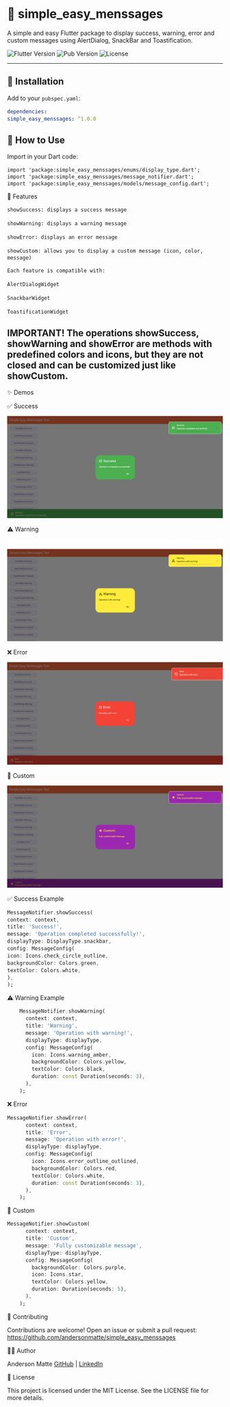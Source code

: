# 💬 simple_easy_menssages

A simple and easy Flutter package to display success, warning, error and custom messages using AlertDialog, SnackBar and Toastification.

![Flutter Version](https://img.shields.io/badge/flutter-%E2%89%A53.0.0-blue)
![Pub Version](https://img.shields.io/pub/v/simple_easy_menssages.svg)
![License](https://img.shields.io/badge/license-MIT-green)

---

## 🚀 Installation

Add to your `pubspec.yaml`:

```yaml
dependencies:
simple_easy_menssages: ^1.0.0

```

## 🚀 How to Use

Import in your Dart code:

```
import 'package:simple_easy_menssages/enums/display_type.dart';
import 'package:simple_easy_menssages/message_notifier.dart';
import 'package:simple_easy_menssages/models/message_config.dart';
```

🎯 Features

```
showSuccess: displays a success message

showWarning: displays a warning message

showError: displays an error message

showCustom: allows you to display a custom message (icon, color, message)
```

```
Each feature is compatible with:

AlertDialogWidget

SnackbarWidget

ToastificationWidget
```

## IMPORTANT! The operations showSuccess, showWarning and showError are methods with predefined colors and icons, but they are not closed and can be customized just like showCustom.

✨ Demos

✅ Success

![Success](https://raw.githubusercontent.com/andersonmatte/simple_easy_menssages/refs/heads/master/assets/Success.png)

⚠️ Warning

![Warning](https://raw.githubusercontent.com/andersonmatte/simple_easy_menssages/refs/heads/master/assets/Warning.png)

❌ Error

![Error](https://raw.githubusercontent.com/andersonmatte/simple_easy_menssages/refs/heads/master/assets/Error.png)

🔷 Custom

![Custom](https://raw.githubusercontent.com/andersonmatte/simple_easy_menssages/refs/heads/master/assets/Custom.png)

✅ Success Example

```dart
MessageNotifier.showSuccess(
context: context,
title: 'Success!',
message: 'Operation completed successfully!',
displayType: DisplayType.snackbar,
config: MessageConfig(
icon: Icons.check_circle_outline,
backgroundColor: Colors.green,
textColor: Colors.white,
),
);
```
⚠️ Warning Example

```dart
    MessageNotifier.showWarning(
      context: context,
      title: 'Warning',
      message: 'Operation with warning!',
      displayType: displayType,
      config: MessageConfig(
        icon: Icons.warning_amber,
        backgroundColor: Colors.yellow,
        textColor: Colors.black,
        duration: const Duration(seconds: 3),
      ),
    );
```
❌ Error

```dart
MessageNotifier.showError(
      context: context,
      title: 'Error',
      message: 'Operation with error!',
      displayType: displayType,
      config: MessageConfig(
        icon: Icons.error_outline_outlined,
        backgroundColor: Colors.red,
        textColor: Colors.white,
        duration: const Duration(seconds: 3),
      ),
    );
```
🔷 Custom

```dart
MessageNotifier.showCustom(
      context: context,
      title: 'Custom',
      message: 'Fully customizable message',
      displayType: displayType,
      config: MessageConfig(
        backgroundColor: Colors.purple,
        icon: Icons.star,
        textColor: Colors.yellow,
        duration: Duration(seconds: 5),
      ),
    );
```


🤝 Contributing

Contributions are welcome! Open an issue or submit a pull request:
https://github.com/andersonmatte/simple_easy_menssages

👨‍💻 Author

Anderson Matte
[GitHub](https://github.com/andersonmatte/) | [LinkedIn](https://www.linkedin.com/in/andersonmatte/)

📝 License

This project is licensed under the MIT License. See the LICENSE file for more details.
